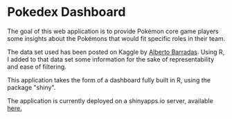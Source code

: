 # Pokedex Dashboard

The goal of this web application is to provide Pokémon core game players some insights about the Pokémons that would fit specific roles in their team.

The data set used has been posted on Kaggle by [Alberto Barradas](https://www.kaggle.com/abcsds/pokemon). Using R, I added to that data set some information for the sake of representability and ease of filtering.

This application takes the form of a dashboard fully built in R, using the package "shiny".

The application is currently deployed on a shinyapps.io server, available [here.](https://l2cgauthier.shinyapps.io/PokedexAnalysis/)

